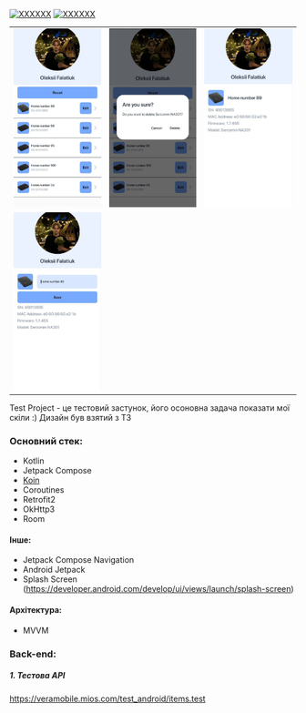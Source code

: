 [![XXXXXX](https://img.shields.io/badge/-Android-3DDC84?style=for-the-badge&&logo=Android&logoColor=white)](#) [![XXXXXX](https://img.shields.io/badge/-Kotlin-0095D5?style=for-the-badge&&logo=Kotlin&logoColor=white)](#)

|                                            |                                            |                                           |
|:------------------------------------------:|:------------------------------------------:|:-----------------------------------------:|
| ![1](app/src/main/res/drawable/first.png)  | ![2](app/src/main/res/drawable/second.png) | ![3](app/src/main/res/drawable/third.png) |
| ![4](app/src/main/res/drawable/fourth.png) |

Test Project - це тестовий застунок, його осоновна задача показати мої скіли :)
Дизайн був взятий з ТЗ

### Основний стек:

- Kotlin
- Jetpack Compose
- [Koin](https://github.com/InsertKoinIO/koin)
- Coroutines
- Retrofit2
- OkHttp3
- Room

#### Інше:
- Jetpack Compose Navigation
- Android Jetpack
- Splash Screen (https://developer.android.com/develop/ui/views/launch/splash-screen)

#### Архітектура:

- MVVM

### Back-end:
##### 1. Тестова  API
https://veramobile.mios.com/test_android/items.test



